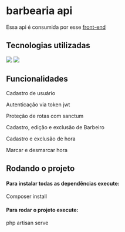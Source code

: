 # barbearia api

<p>Essa api é consumida por esse <a href='https://github.com/Lucasss-laurentino/front-barbearia'>front-end</a>

## Tecnologias utilizadas

<div>
  <img src='https://img.shields.io/badge/Laravel-FF2D20?style=for-the-badge&logo=laravel&logoColor=white' />
  <img src='https://img.shields.io/badge/MySQL-00000F?style=for-the-badge&logo=mysql&logoColor=white' />
</div>

## Funcionalidades

<p>Cadastro de usuário</p>

<p>Autenticação via token jwt</p>

<p>Proteção de rotas com sanctum</p>

<p>Cadastro, edição e exclusão de Barbeiro</p>

<p>Cadastro e exclusão de hora</p>

<p>Marcar e desmarcar hora</p>

## Rodando o projeto

#### Para instalar todas as dependências execute:

<p>Composer install</p>

#### Para rodar o projeto execute:

<p>php artisan serve</p>
